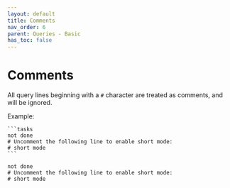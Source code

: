 ```yaml
---
layout: default
title: Comments
nav_order: 6
parent: Queries - Basic
has_toc: false
---
```


# Comments

All query lines beginning with a `#` character are treated as
comments, and will be ignored.

Example:

    ```tasks
    not done
    # Uncomment the following line to enable short mode:
    # short mode
    ```

```tasks
not done
# Uncomment the following line to enable short mode:
# short mode
```
